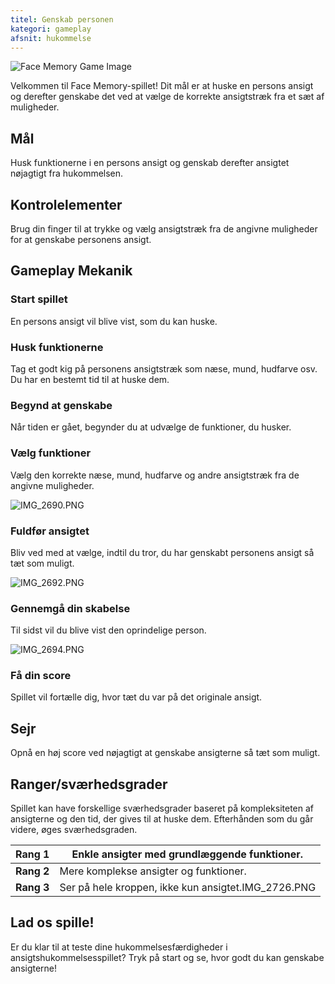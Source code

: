 ```yaml
---
titel: Genskab personen
kategori: gameplay
afsnit: hukommelse
---
```

![Face Memory Game Image](https://help.Studycat.com/hc/article_attachments/34824961331481)


Velkommen til Face Memory-spillet! Dit mål er at huske en persons ansigt og derefter genskabe det ved at vælge de korrekte ansigtstræk fra et sæt af muligheder.


## Mål


Husk funktionerne i en persons ansigt og genskab derefter ansigtet nøjagtigt fra hukommelsen.


## Kontrolelementer


Brug din finger til at trykke og vælg ansigtstræk fra de angivne muligheder for at genskabe personens ansigt.


## Gameplay Mekanik


### Start spillet


En persons ansigt vil blive vist, som du kan huske.


### Husk funktionerne


Tag et godt kig på personens ansigtstræk som næse, mund, hudfarve osv. Du har en bestemt tid til at huske dem.


### Begynd at genskabe


Når tiden er gået, begynder du at udvælge de funktioner, du husker.


### Vælg funktioner


Vælg den korrekte næse, mund, hudfarve og andre ansigtstræk fra de angivne muligheder.


![IMG_2690.PNG](https://help.Studycat.com/hc/article_attachments/34824961340697)


### Fuldfør ansigtet


Bliv ved med at vælge, indtil du tror, ​​du har genskabt personens ansigt så tæt som muligt.


![IMG_2692.PNG](https://help.Studycat.com/hc/article_attachments/34824961345177)


### Gennemgå din skabelse


Til sidst vil du blive vist den oprindelige person.


![IMG_2694.PNG](https://help.Studycat.com/hc/article_attachments/34824961349017)


### Få din score


Spillet vil fortælle dig, hvor tæt du var på det originale ansigt.


## Sejr


Opnå en høj score ved nøjagtigt at genskabe ansigterne så tæt som muligt.


## Ranger/sværhedsgrader


Spillet kan have forskellige sværhedsgrader baseret på kompleksiteten af ​​ansigterne og den tid, der gives til at huske dem. Efterhånden som du går videre, øges sværhedsgraden.




| **Rang 1** | Enkle ansigter med grundlæggende funktioner. |
| --- | --- |
| **Rang 2** | Mere komplekse ansigter og funktioner. |
| **Rang 3** | Ser på hele kroppen, ikke kun ansigtet.IMG_2726.PNG |


## Lad os spille!


Er du klar til at teste dine hukommelsesfærdigheder i ansigtshukommelsesspillet? Tryk på start og se, hvor godt du kan genskabe ansigterne!